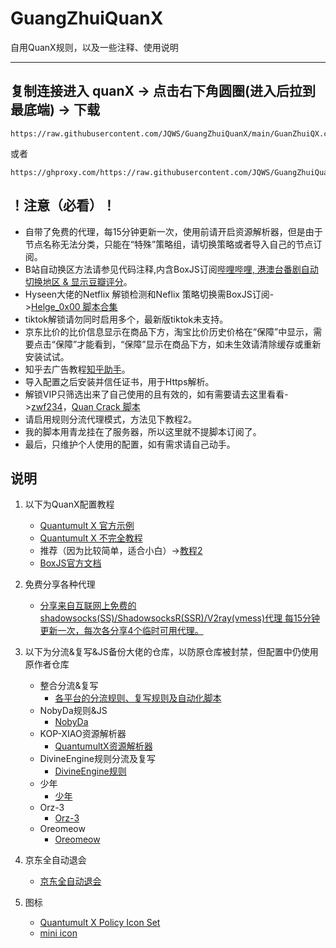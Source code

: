 # GuangZhuiQuanX

自用QuanX规则，以及一些注释、使用说明

------

## **复制连接进入 quanX -> 点击右下角圆圈(进入后拉到最底端) -> 下载**
``` url
https://raw.githubusercontent.com/JQWS/GuangZhuiQuanX/main/GuanZhuiQX.conf
```
或者
``` url
https://ghproxy.com/https://raw.githubusercontent.com/JQWS/GuangZhuiQuanX/main/GuanZhuiQX.conf
```

## **！注意（必看）！**
   - 自带了免费的代理，每15分钟更新一次，使用前请开启资源解析器，但是由于节点名称无法分类，只能在“特殊”策略组，请切换策略或者导入自己的节点订阅。
   - B站自动换区方法请参见代码注释,内含BoxJS订阅[哔哩哔哩, 港澳台番剧自动切换地区 & 显示豆瓣评分](https://raw.githubusercontent.com/NobyDa/Script/master/Surge/JS/Bili_Auto_Regions.js)。
   - Hyseen大佬的Netflix 解锁检测和Neflix 策略切换需BoxJS订阅->[Helge_0x00 脚本合集](https://raw.githubusercontent.com/Hyseen/Scripts/master/QuantumultX/task.json)
   - tiktok解锁请勿同时启用多个，最新版tiktok未支持。
   - 京东比价的比价信息显示在商品下方，淘宝比价历史价格在“保障”中显示，需要点击“保障”才能看到，“保障”显示在商品下方，如未生效请清除缓存或重新安装试试。
   - 知乎去广告教程[知乎助手](https://github.com/JQWS/ios_rule_script/tree/master/script/zhihu)。
   - 导入配置之后安装并信任证书，用于Https解析。
   - 解锁VIP只筛选出来了自己使用的且有效的，如有需要请去这里看看->[zwf234](https://raw.githubusercontent.com/zwf234/rules/master/QuantumultX/qxrules.conf)，[Quan Crack 脚本](https://raw.githubusercontent.com/ddgksf2013/Cuttlefish/master/Rewrite/UnlockApp.conf)
   - 请启用规则分流代理模式，方法见下教程2。
   - 我的脚本用青龙挂在了服务器，所以这里就不提脚本订阅了。
   - 最后，只维护个人使用的配置，如有需求请自己动手。

## **说明**
1. 以下为QuanX配置教程
   - [Quantumult X 官方示例](https://github.com/crossutility/Quantumult-X)
   - [Quantumult X 不完全教程](https://www.notion.so/Quantumult-X-1d32ddc6e61c4892ad2ec5ea47f00917)
   - 推荐（因为比较简单，适合小白）->[教程2](https://xtrojan.cc/client/quantumult-x.html)
   - [BoxJS官方文档](https://chavyleung.gitbook.io/boxjs)

2. 免费分享各种代理

   - [分享来自互联网上免费的shadowsocks(SS)/ShadowsocksR(SSR)/V2ray(vmess)代理 每15分钟更新一次，每次各分享4个临时可用代理。](https://github.com/JQWS/free_proxy_ss)

3. 以下为分流&复写&JS备份大佬的仓库，以防原仓库被封禁，但配置中仍使用原作者仓库

   - 整合分流&复写
      - [各平台的分流规则、复写规则及自动化脚本](https://github.com/JQWS/ios_rule_script)
   - NobyDa规则&JS
      - [NobyDa](https://github.com/JQWS/Script)
   - KOP-XIAO资源解析器
     - [QuantumultX资源解析器](https://github.com/JQWS/QuantumultX)
   - DivineEngine规则分流及复写
     -  [DivineEngine规则](https://github.com/JQWS/Profiles/tree/master)
   - 少年
     - [少年](https://github.com/JQWS/QuanX)
   - Orz-3
     - [Orz-3](https://github.com/JQWS/QuantumultX-1)
   - Oreomeow
     - [Oreomeow](https://github.com/JQWS/QuanX-1)

4. 京东全自动退会

   - [京东全自动退会](https://github.com/JQWS/JDMemberCloseAccount)

5. 图标

   - [Quantumult X Policy Icon Set](https://github.com/JQWS/Qure)
   - [mini icon](https://github.com/JQWS/mini)
